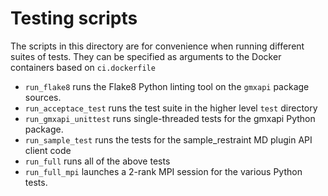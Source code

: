 # Testing scripts

The scripts in this directory are for convenience when running different suites of tests.
They can be specified as arguments to the Docker containers based on `ci.dockerfile`

* `run_flake8` runs the Flake8 Python linting tool on the `gmxapi` package sources.
* `run_acceptace_test` runs the test suite in the higher level `test` directory
* `run_gmxapi_unittest` runs single-threaded tests for the gmxapi Python package.
* `run_sample_test` runs the tests for the sample_restraint MD plugin API client code
* `run_full` runs all of the above tests
* `run_full_mpi` launches a 2-rank MPI session for the various Python tests.
